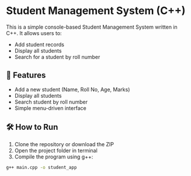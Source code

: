 # Student Management System (C++)

This is a simple console-based Student Management System written in C++. It allows users to:

- Add student records
- Display all students
- Search for a student by roll number

## 📁 Features

- Add a new student (Name, Roll No, Age, Marks)
- Display all students
- Search student by roll number
- Simple menu-driven interface

## 🛠️ How to Run

1. Clone the repository or download the ZIP  
2. Open the project folder in terminal  
3. Compile the program using g++:

```bash
g++ main.cpp -o student_app
